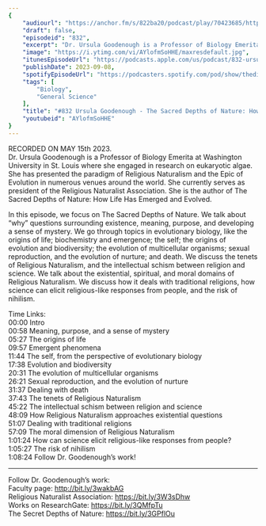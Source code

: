 ```yaml
---
{
	"audiourl": "https://anchor.fm/s/822ba20/podcast/play/70423685/https%3A%2F%2Fd3ctxlq1ktw2nl.cloudfront.net%2Fstaging%2F2023-4-15%2F62855a6f-0d5b-786c-37ea-48753a612c42.m4a",
	"draft": false,
	"episodeid": "832",
	"excerpt": "Dr. Ursula Goodenough is a Professor of Biology Emerita at Washington University in St. Louis where she engaged in research on eukaryotic algae. She has presented the paradigm of Religious Naturalism and the Epic of Evolution in numerous venues around the world. She currently serves as president of the Religious Naturalist Association. She is the author of The Sacred Depths of Nature: How Life Has Emerged and Evolved.",
	"image": "https://i.ytimg.com/vi/AYlofmSoHHE/maxresdefault.jpg",
	"itunesEpisodeUrl": "https://podcasts.apple.com/us/podcast/832-ursula-goodenough-the-sacred-depths-of-nature/id1451347236?i=1000627233554&uo=4",
	"publishDate": 2023-09-08,
	"spotifyEpisodeUrl": "https://podcasters.spotify.com/pod/show/thedissenter/episodes/832-Ursula-Goodenough---The-Sacred-Depths-of-Nature-How-Life-Has-Emerged-and-Evolved-e243lm5",
	"tags": [
		"Biology",
		"General Science"
	],
	"title": "#832 Ursula Goodenough - The Sacred Depths of Nature: How Life Has Emerged and Evolved",
	"youtubeid": "AYlofmSoHHE"
}
---
```

RECORDED ON MAY 15th 2023.  
Dr. Ursula Goodenough is a Professor of Biology Emerita at Washington University in St. Louis where she engaged in research on eukaryotic algae. She has presented the paradigm of Religious Naturalism and the Epic of Evolution in numerous venues around the world. She currently serves as president of the Religious Naturalist Association. She is the author of The Sacred Depths of Nature: How Life Has Emerged and Evolved.

In this episode, we focus on The Sacred Depths of Nature. We talk about “why” questions surrounding existence, meaning, purpose, and developing a sense of mystery. We go through topics in evolutionary biology, like the origins of life; biochemistry and emergence; the self; the origins of evolution and biodiversity; the evolution of multicellular organisms; sexual reproduction, and the evolution of nurture; and death. We discuss the tenets of Religious Naturalism, and the intellectual schism between religion and science. We talk about the existential, spiritual, and moral domains of Religious Naturalism. We discuss how it deals with traditional religions, how science can elicit religious-like responses from people, and the risk of nihilism.

Time Links:  
<time>00:00</time> Intro  
<time>00:58</time> Meaning, purpose, and a sense of mystery  
<time>05:27</time> The origins of life  
<time>09:57</time> Emergent phenomena  
<time>11:44</time> The self, from the perspective of evolutionary biology  
<time>17:38</time> Evolution and biodiversity  
<time>20:31</time> The evolution of multicellular organisms  
<time>26:21</time> Sexual reproduction, and the evolution of nurture  
<time>31:37</time> Dealing with death  
<time>37:43</time> The tenets of Religious Naturalism  
<time>45:22</time> The intellectual schism between religion and science  
<time>48:09</time> How Religious Naturalism approaches existential questions  
<time>51:07</time> Dealing with traditional religions  
<time>57:09</time> The moral dimension of Religious Naturalism  
<time>1:01:24</time> How can science elicit religious-like responses from people?  
<time>1:05:27</time> The risk of nihilism  
<time>1:08:24</time> Follow Dr. Goodenough’s work!

---

Follow Dr. Goodenough’s work:  
Faculty page: http://bit.ly/3wakbAG  
Religious Naturalist Association: https://bit.ly/3W3sDhw  
Works on ResearchGate: https://bit.ly/3QMfpTu  
The Secret Depths of Nature: https://bit.ly/3GPflOu
